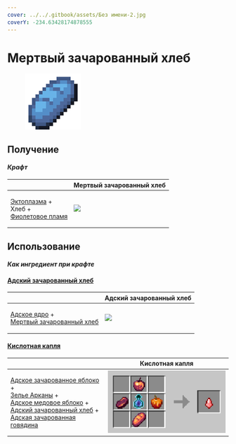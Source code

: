 ```yaml
---
cover: ../../.gitbook/assets/Без имени-2.jpg
coverY: -234.63428174878555
---
```


# Мертвый зачарованный хлеб

<figure><img src="../../.gitbook/assets/gobber2_gooey_bread_128.png" alt=""><figcaption></figcaption></figure>

## Получение

#### _Крафт_

|                                                                                                            |  Мертвый зачарованный хлеб                           |
| ---------------------------------------------------------------------------------------------------------- | ---------------------------------------------------- |
| <p><a href="ectoplasm.md">Эктоплазма</a> +<br>Хлеб +<br><a href="purple_blaze.md">Фиолетовое пламя</a></p> | ![](../../.gitbook/assets/gobber2\_gooey\_bread.png) |

## Использование

#### _Как ингредиент при крафте_

#### [Адский зачарованный хлеб](gobber2_gooey_bread_nether.md)

|                                                                                                                            |  Адский зачарованный хлеб                                    |
| -------------------------------------------------------------------------------------------------------------------------- | ------------------------------------------------------------ |
| <p><a href="gobber2_goo_nether.md">Адское ядро</a> +<br><a href="gobber2_gooey_bread.md">Мертвый зачарованный хлеб</a></p> | ![](../../.gitbook/assets/gobber2\_gooey\_bread\_nether.png) |

#### [Кислотная капля](acid.md)

|                                                                                                                                                                                                                                                                                                                                                      |  Кислотная капля                    |
| ---------------------------------------------------------------------------------------------------------------------------------------------------------------------------------------------------------------------------------------------------------------------------------------------------------------------------------------------------- | ----------------------------------- |
| <p><a href="gobber2_gooey_apple_nether.md">Адское зачарованное яблоко</a> +<br><a href="weak_arcana_potion.md">Зелье Арканы</a> +<br><a href="honeyed_apple.md">Адское медовое яблоко</a> +<br><a href="gobber2_gooey_bread_nether.md">Адский зачарованный хлеб</a> +<br><a href="gobber2_gooey_beef_nether.md">Адская зачарованная говядина</a></p> | ![](../../.gitbook/assets/acid.png) |

